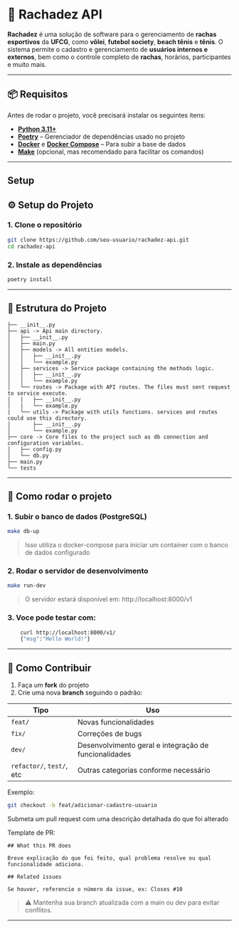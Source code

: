# 🏐 Rachadez API

**Rachadez** é uma solução de software para o gerenciamento de **rachas esportivos** da **UFCG**, como **vôlei**, **futebol society**, **beach tênis** e **tênis**.  O sistema permite o cadastro e gerenciamento de **usuários internos e externos**, bem como o controle completo de **rachas**, horários, participantes e muito mais.

---

## 📦 Requisitos

Antes de rodar o projeto, você precisará instalar os seguintes itens:

- **[Python 3.11+](https://www.python.org/downloads/)**
- **[Poetry](https://python-poetry.org/docs/#installation)** – Gerenciador de dependências usado no projeto
- **[Docker](https://docs.docker.com/get-docker/)** e **[Docker Compose](https://docs.docker.com/compose/)** – Para subir a base de dados
- **[Make](https://www.gnu.org/software/make/)** (opcional, mas recomendado para facilitar os comandos)

---

## Setup

## ⚙️ Setup do Projeto

### 1. Clone o repositório
```bash
git clone https://github.com/seu-usuario/rachadez-api.git
cd rachadez-api
```
### 2. Instale as dependências
```bash
poetry install
```
---

## 🧪 Estrutura do Projeto
```
├── __init__.py
├── api -> Api main directory.
│   ├── __init__.py
│   ├── main.py
│   ├── models -> All entities models.
│   │   ├── __init__.py
│   │   └── example.py
│   ├── services -> Service package containing the methods logic.
│   │   ├── __init__.py
│   │   └── example.py
│   └── routes -> Package with API routes. The files must sent request to service execute.
│   |   ├── __init__.py
│   |   └── example.py
|   └── utils -> Package with utils functions. services and routes could use this directory.
│       ├── __init__.py
│       └── example.py
├── core -> Core files to the project such as db connection and configuration variables.
│   ├── config.py
│   └── db.py
├── main.py
└── tests
```
---

## 🚀 Como rodar o projeto

### 1. Subir o banco de dados (PostgreSQL)

```bash
make db-up
```
> Isso utiliza o docker-compose para iniciar um container com o banco de dados configurado

### 2. Rodar o servidor de desenvolvimento

```bash
make run-dev
```
> O servidor estará disponível em: http://localhost:8000/v1

### 3. Voce pode testar com:

```bash
    curl http://localhost:8000/v1/
    {"msg":"Hello World!"}
  ```
---

## 🤝 Como Contribuir

1. Faça um **fork** do projeto
2. Crie uma nova **branch** seguindo o padrão:

| Tipo     | Uso                                                  |
|----------|------------------------------------------------------|
| `feat/`  | Novas funcionalidades                                |
| `fix/`   | Correções de bugs                                    |
| `dev/`   | Desenvolvimento geral e integração de funcionalidades |
| `refactor/`, `test/`, etc | Outras categorias conforme necessário         |

Exemplo:
```bash
git checkout -b feat/adicionar-cadastro-usuario
```
Submeta um pull request com uma descrição detalhada do que foi alterado

Template de PR:
```
## What this PR does

Breve explicação do que foi feito, qual problema resolve ou qual funcionalidade adiciona.

## Related issues

Se houver, referencie o número da issue, ex: Closes #10
```
> ⚠️ Mantenha sua branch atualizada com a main ou dev para evitar conflitos.

---
